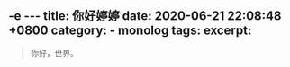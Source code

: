 -e ---
title: 你好婷婷
date:  2020-06-21 22:08:48 +0800
category: 
    - monolog
tags:
excerpt:
---

> 你好，世界。
